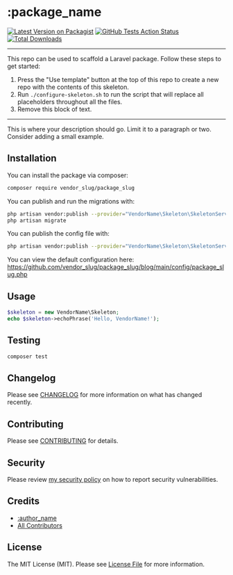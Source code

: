 # :package_name

[![Latest Version on Packagist](https://img.shields.io/packagist/v/vendor_slug/package_slug.svg?style=flat-square)](https://packagist.org/packages/vendor_slug/package_slug)
[![GitHub Tests Action Status](https://img.shields.io/github/workflow/status/vendor_slug/package_slug/run-tests?label=tests)](https://github.com/vendor_slug/package_slug/actions?query=workflow%3Arun-tests+branch%3Amain)
[![Total Downloads](https://img.shields.io/packagist/dt/vendor_slug/package_slug.svg?style=flat-square)](https://packagist.org/packages/vendor_slug/package_slug)

---
This repo can be used to scaffold a Laravel package. Follow these steps to get started:

1. Press the "Use template" button at the top of this repo to create a new repo with the contents of this skeleton.
2. Run `./configure-skeleton.sh` to run the script that will replace all placeholders throughout all the files.
3. Remove this block of text.
---

This is where your description should go. Limit it to a paragraph or two. Consider adding a small example.

## Installation

You can install the package via composer:

```bash
composer require vendor_slug/package_slug
```

You can publish and run the migrations with:

```bash
php artisan vendor:publish --provider="VendorName\Skeleton\SkeletonServiceProvider" --tag="package_slug-migrations"
php artisan migrate
```

You can publish the config file with:
```bash
php artisan vendor:publish --provider="VendorName\Skeleton\SkeletonServiceProvider" --tag="package_slug-config"
```

You can view the default configuration here: https://github.com/vendor_slug/package_slug/blog/main/config/package_slug.php

## Usage

``` php
$skeleton = new VendorName\Skeleton;
echo $skeleton->echoPhrase('Hello, VendorName!');
```

## Testing

``` bash
composer test
```

## Changelog

Please see [CHANGELOG](CHANGELOG.md) for more information on what has changed recently.

## Contributing

Please see [CONTRIBUTING](.github/CONTRIBUTING.md) for details.

## Security

Please review [my security policy](.github/SECURITY.md) on how to report security vulnerabilities.

## Credits

- [:author_name](https://github.com/:author_username)
- [All Contributors](../../contributors)

## License

The MIT License (MIT). Please see [License File](LICENSE.md) for more information.
